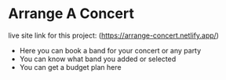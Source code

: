 # Arrange A Concert

live site link for this project: (https://arrange-concert.netlify.app/)

* Here you can book a band for your concert or any party
* You can know what band you added or selected
* You can get a budget plan here
